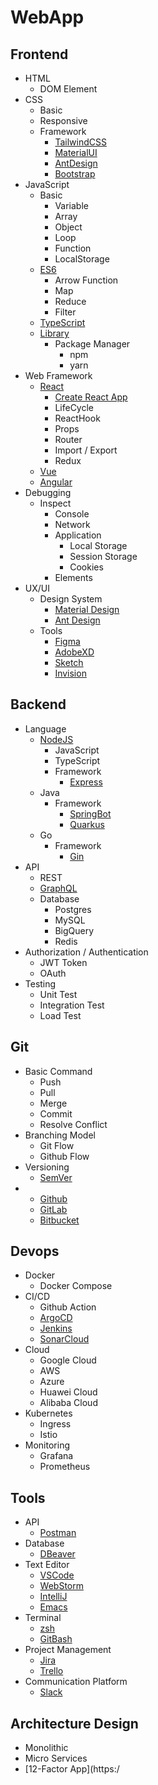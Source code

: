 
# WebApp

## Frontend

- HTML
  - DOM Element
- CSS
  - Basic
  - Responsive
  - Framework
    - [TailwindCSS](https://tailwindcss.com/)
    - [MaterialUI](https://tailwindcss.com/)
    - [AntDesign](https://ant.design/)
    - [Bootstrap](https://getbootstrap.com/)
- JavaScript
  - Basic
    - Variable
    - Array
    - Object
    - Loop
    - Function
    - LocalStorage
  - [ES6](https://www.youtube.com/watch?v=ReGM0zubxfI)
    - Arrow Function
    - Map
    - Reduce
    - Filter
  - [TypeScript](https://www.typescriptlang.org/)
  - [Library](https://www.npmjs.com/)
    - Package Manager
      - npm
      - yarn
- Web Framework
  - [React](https://reactjs.org/)
    - [Create React App](https://reactjs.org/docs/create-a-new-react-app.html)
    - LifeCycle
    - ReactHook
    - Props
    - Router
    - Import / Export
    - Redux
  - [Vue](https://vuejs.org/)
  - [Angular](https://angular.io/)
- Debugging
  - Inspect
    - Console
    - Network
    - Application
      - Local Storage
      - Session Storage
      - Cookies
    - Elements
- UX/UI
  - Design System
    - [Material Design](https://material.io/design)
    - [Ant Design](https://ant.design)
  - Tools
    - [Figma](https://www.figma.com/)
    - [AdobeXD](https://www.adobe.com/th_th/products/xd.html)
    - [Sketch](https://www.sketch.com/)
    - [Invision](https://www.invisionapp.com/)

## Backend

- Language
  - [NodeJS](https://nodejs.org/)
    - JavaScript
    - TypeScript
    - Framework
      - [Express](https://expressjs.com/)
  - Java
    - Framework
      - [SpringBot](https://spring.io/)
      - [Quarkus](https://quarkus.io/)
  - Go
    - Framework
      - [Gin](https://github.com/gin-gonic/gin)
- API
  - REST
  - [GraphQL](https://graphql.org/)
  - Database
    - Postgres
    - MySQL
    - BigQuery
    - Redis
- Authorization / Authentication
  - JWT Token
  - OAuth
- Testing
  - Unit Test
  - Integration Test
  - Load Test
  
## Git

- Basic Command
  - Push
  - Pull
  - Merge
  - Commit
  - Resolve Conflict
- Branching Model
  - Git Flow
  - Github Flow
- Versioning
  - [SemVer](https://semver.org/)
-
  - [Github](https://github.com)
  - [GitLab](https://gitlab.com)
  - [Bitbucket](https://bitbucket.org/)

## Devops
 - Docker
   - Docker Compose
 - CI/CD
   - Github Action
   - [ArgoCD](https://argo-cd.readthedocs.io/en/stable/)
   - [Jenkins](https://www.jenkins.io/)
   - [SonarCloud](https://sonarcloud.io/)
 - Cloud
   - Google Cloud
   - AWS
   - Azure
   - Huawei Cloud
   - Alibaba Cloud
 - Kubernetes
   - Ingress
   - Istio
 - Monitoring
   - Grafana
   - Prometheus
  
## Tools
- API
  - [Postman](https://www.postman.com/)
- Database
  - [DBeaver](https://dbeaver.io/)
- Text Editor
  - [VSCode](https://code.visualstudio.com/)
  - [WebStorm](https://www.jetbrains.com/webstorm/)
  - [IntelliJ](https://www.jetbrains.com/idea/)
  - [Emacs](https://www.gnu.org/software/emacs/)
- Terminal
  - [zsh](https://blog.nextzy.me/%E0%B8%A1%E0%B8%B2%E0%B8%9B%E0%B8%A3%E0%B8%B1%E0%B8%9A%E0%B9%81%E0%B8%95%E0%B9%88%E0%B8%87terminal-%E0%B8%84%E0%B8%B8%E0%B8%93%E0%B9%80%E0%B8%97%E0%B9%88%E0%B8%82%E0%B8%B6%E0%B9%89%E0%B8%99-300-%E0%B8%94%E0%B9%89%E0%B8%A7%E0%B8%A2-oh-my-zsh-983143704641)
  - [GitBash](https://git-scm.com/downloads)
- Project Management
  - [Jira](https://www.atlassian.com/software/jira)
  - [Trello](https://trello.com/th)
- Communication Platform
  - [Slack](https://slack.com/)
  
## Architecture Design

- Monolithic
- Micro Services
- [12-Factor App](https:/